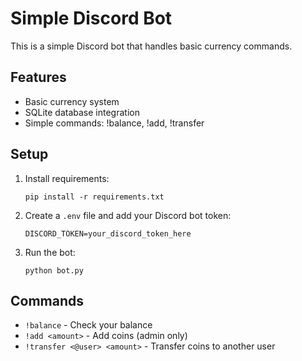 # Simple Discord Bot

This is a simple Discord bot that handles basic currency commands.

## Features

- Basic currency system
- SQLite database integration
- Simple commands: !balance, !add, !transfer

## Setup

1. Install requirements:
   ```
   pip install -r requirements.txt
   ```

2. Create a `.env` file and add your Discord bot token:
   ```
   DISCORD_TOKEN=your_discord_token_here
   ```

3. Run the bot:
   ```
   python bot.py
   ```

## Commands

- `!balance` - Check your balance
- `!add <amount>` - Add coins (admin only)
- `!transfer <@user> <amount>` - Transfer coins to another user